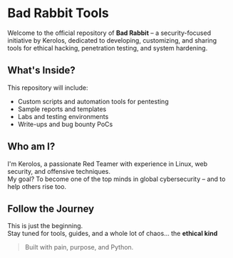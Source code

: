 # Bad Rabbit Tools

Welcome to the official repository of **Bad Rabbit** – a security-focused initiative by Kerolos, dedicated to developing, customizing, and sharing tools for ethical hacking, penetration testing, and system hardening.

## What's Inside?
This repository will include:
- Custom scripts and automation tools for pentesting
- Sample reports and templates
- Labs and testing environments
- Write-ups and bug bounty PoCs

## Who am I?
I'm Kerolos, a passionate Red Teamer with experience in Linux, web security, and offensive techniques.  
My goal? To become one of the top minds in global cybersecurity – and to help others rise too.

## Follow the Journey
This is just the beginning.  
Stay tuned for tools, guides, and a whole lot of chaos... the **ethical kind**

> Built with pain, purpose, and Python.
